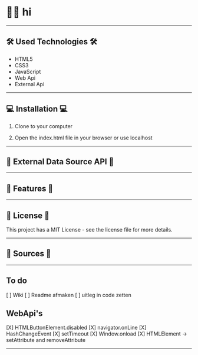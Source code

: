 # 👋🏼 hi




***

## 🛠️ Used Technologies 🛠️
* HTML5
* CSS3
* JavaScript
* Web Api
* External Api

***

## 💻  Installation 💻 
1. Clone to your computer

2. Open the index.html file in your browser or use localhost

***

## 💾  External Data Source API 💾 


*** 

## 🔎 Features 🔎


***

## 📄  License 📄 
This project has a MIT License - see the license file for more details.

***

## 	📁 Sources 	📁


***

## To do
[ ] Wiki
[ ] Readme afmaken
[ ] uitleg in code zetten


## WebApi's
[X] HTMLButtonElement.disabled 
[X] navigator.onLine
[X] HashChangeEvent
[X] setTimeout
[X] Window.onload
[X] HTMLElement -> setAttribute and removeAttribute

---




<!-- Add a link to your live demo in Github Pages 🌐 CHECK-->


<!-- ☝️ replace this description with a description of your own work CHECK-->

<!-- replace the code in the /docs folder with your own, so you can showcase your work with GitHub Pages 🌍 -->

<!-- Add a nice poster image here at the end of the week, showing off your shiny frontend 📸 -->

<!-- Maybe a table of contents here? 📚 -->

<!-- How about a section that describes how to install this project? 🤓  CHECK-->

<!-- ...but how does one use this project? What are its features 🤔 -->

<!-- What external data source is featured in your project and what are its properties 🌠 CHECK -->

<!-- Maybe a checklist of done stuff and stuff still on your wishlist? ✅ -->

<!-- How about a license here? 📜 (or is it a licence?) 🤷 -->
